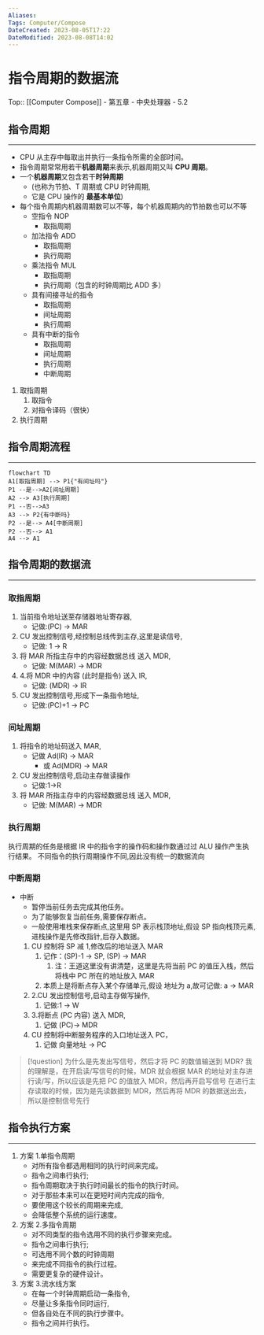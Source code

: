 ```yaml
---
Aliases: 
Tags: Computer/Compose 
DateCreated: 2023-08-05T17:22
DateModified: 2023-08-08T14:02
---
```

# 指令周期的数据流

Top:: [[Computer Compose]] - 第五章 - 中央处理器 - 5.2

## 指令周期
---
- CPU 从主存中每取出并执行一条指令所需的全部时间。
- 指令周期常常用若干**机器周期**来表示,机器周期又叫 **CPU 周期**。
- 一个**机器周期**又包含若干**时钟周期**
	- (也称为节拍、T 周期或 CPU 时钟周期,
	- 它是 CPU 操作的 **最基本单位**)
- 每个指令周期内机器周期数可以不等，每个机器周期内的节拍数也可以不等
	- 空指令 NOP
		- 取指周期
	- 加法指令 ADD
		- 取指周期
		- 执行周期
	- 乘法指令 MUL
		- 取指周期
		- 执行周期（包含的时钟周期比 ADD 多）
	- 具有间接寻址的指令
		- 取指周期
		- 间址周期
		- 执行周期
	- 具有中断的指令
		- 取指周期
		- 间址周期
		- 执行周期
		- 中断周期
1. 取指周期
	1. 取指令
	2. 对指令译码（很快）
2. 执行周期

## 指令周期流程
---

 ```mermaid
flowchart TD
A1[取指周期] --> P1{"有间址吗"}
P1 --是-->A2[间址周期]
A2 --> A3[执行周期]
P1 --否-->A3
A3 --> P2{有中断吗}
P2 --是--> A4[中断周期]
P2 --否--> A1
A4 --> A1
```

## 指令周期的数据流
---
### 取指周期

1. 当前指令地址送至存储器地址寄存器,
	- 记做:(PC) -> MAR
2. CU 发出控制信号,经控制总线传到主存,这里是读信号,
	- 记做: 1 -> R
3. 将 MAR 所指主存中的内容经数据总线 送入 MDR,
	- 记做: M(MAR) -> MDR
4. 4.将 MDR 中的内容 (此时是指令) 送入 IR,
	- 记做: (MDR) -> IR
5. CU 发出控制信号,形成下一条指令地址,
	- 记做:(PC)+1 -> PC
### 间址周期

1. 将指令的地址码送入 MAR,
	- 记做 Ad(IR) -> MAR
		- 或 Ad(MDR) -> MAR
2. CU 发出控制信号,启动主存做读操作
	- 记做:1→R
3. 将 MAR 所指主存中的内容经数据总线 送入 MDR,
	- 记做: M(MAR) -> MDR  

### 执行周期

执行周期的任务是根据 IR 中的指令字的操作码和操作数通过过 ALU 操作产生执行结果。
不同指令的执行周期操作不同,因此没有统一的数据流向

### 中断周期

- 中断
	- 暂停当前任务去完成其他任务。
	- 为了能够恢复当前任务,需要保存断点。
	- 一般使用堆栈来保存断点,这里用 SP 表示栈顶地址,假设 SP 指向栈顶元素,进栈操作是先修改指针,后存入数据。
	1. CU 控制将 SP 减 1,修改后的地址送入 MAR
		1. 记作：(SP)-1 -> SP, (SP) -> MAR
			1. 注：王道这里没有讲清楚，这里是先将当前 PC 的值压入栈，然后将栈中 PC 所在的地址放入 MAR
		2. 本质上是将断点存入某个存储单元,假设 地址为 a,故可记做: a -> MAR
	2. 2.CU 发出控制信号,启动主存做写操作,
		1. 记做:1 -> W
	3. 3.将断点 (PC 内容) 送入 MDR,
		1. 记做 (PC)→ MDR
	4. CU 控制将中断服务程序的入口地址送入 PC，
		1. 记做 向量地址 -> PC

> [!question] 为什么是先发出写信号，然后才将 PC 的数值输送到 MDR?
> 我的理解是，在开启读/写信号的时候，MDR 就会根据 MAR 的地址对主存进行读/写，所以应该是先把 PC 的值放入 MDR，然后再开启写信号
> 在进行主存读取的时候，因为是先读数据到 MDR，然后再将 MDR 的数据送出去，所以是控制信号先行


## 指令执行方案
---
1. 方案 1.单指令周期
	- 对所有指令都选用相同的执行时间来完成。
	- 指令之间串行执行;
	- 指令周期取决于执行时间最长的指令的执行时间。
	- 对于那些本来可以在更短时间内完成的指令,
	- 要使用这个较长的周期来完成,
	- 会降低整个系统的运行速度。
2. 方案 2.多指令周期
	- 对不同类型的指令选用不同的执行步骤来完成。
	- 指令之间串行执行;
	- 可选用不同个数的时钟周期
	- 来完成不同指令的执行过程。
	- 需要更复杂的硬件设计。
3. 方案 3.流水线方案
	- 在每一个时钟周期启动一条指令,
	- 尽量让多条指令同时运行,
	- 但各自处在不同的执行步骤中。
	- 指令之间并行执行。
